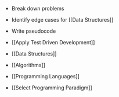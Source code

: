 * Break down problems
- Identify edge cases for [[Data Structures]]
- Write pseudocode
- [[Apply Test Driven Development]]
- [[Data Structures]]
- [[Algorithms]]

- [[Programming Languages]]
- [[Select Programming Paradigm]]
